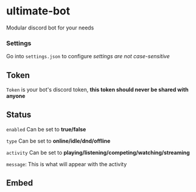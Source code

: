 # ultimate-bot
Modular discord bot for your needs

### Settings
Go into `settings.json` to configure
*settings are not case-sensitive*

## Token 
`Token` is your bot's discord token, **this token should never be shared with anyone**

## Status
`enabled` Can be set to **true/false**

`type` Can be set to **online/idle/dnd/offline**

`activity` Can be set to **playing/listening/competing/watching/streaming**

`message`: This is what will appear with the activity

## Embed